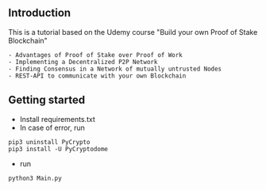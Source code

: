 <h2> Introduction </h2>
This is a tutorial based on the Udemy course "Build your own Proof of Stake Blockchain"

```
- Advantages of Proof of Stake over Proof of Work
- Implementing a Decentralized P2P Network
- Finding Consensus in a Network of mutually untrusted Nodes
- REST-API to communicate with your own Blockchain
```

<h2> Getting started</h2>

- Install requirements.txt
- In case of error, run
```
pip3 uninstall PyCrypto
pip3 install -U PyCryptodome
```
- run 
```
python3 Main.py
```